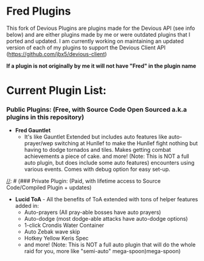 [//]: # ([![Discord Banner 4]&#40;https://discordapp.com/api/guilds/978715859361079307/widget.png?style=banner4&#41;]&#40;https://discord.gg/jj2kFyeBv9&#41;)

# Fred Plugins

This fork of Devious Plugins are plugins made for the Devious API (see info below) and are either plugins made by
me or were outdated plugins that I ported and updated.
I am currently working on maintaining an updated version of each of my plugins to support the Devious Client API (https://github.com/jbx5/devious-client)

**If a plugin is not originally by me it will not have "Fred" in the plugin name**

Current Plugin List:
=
### Public Plugins: (Free, with Source Code Open Sourced a.k.a plugins in this repository)
- **Fred Gauntlet** 
  - It's like Gauntlet Extended but includes auto features like auto-prayer/wep switching at Hunllef to make
    the Hunllef fight nothing but having to dodge tornados and tiles. Makes getting combat achievements a piece of cake.
  and more! (Note: This is NOT a full auto plugin, but does include some auto features)
  encounters using various events. Comes with debug option for easy set-up.

[//]: # (### Private Plugin: &#40;Paid, with lifetime access to Source Code/Compiled Plugin + updates&#41;
- **Lucid ToA** - All the benefits of ToA extended with tons of helper features added in:
  - Auto-prayers (All pray-able bosses have auto prayers\)
  - Auto-dodge (most dodge-able attacks have auto-dodge options\)
  - 1-click Crondis Water Container
  - Auto Zebak wave skip
  - Hotkey Yellow Keris Spec
  - and more! (Note: This is NOT a full auto plugin that will do the whole raid for you, more like "semi-auto" mega-spoon\)mega-spoon)